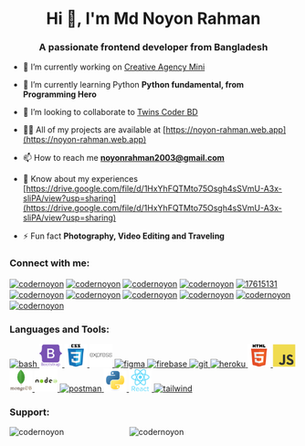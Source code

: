 <h1 align="center">Hi 👋, I'm Md Noyon Rahman</h1>
<h3 align="center">A passionate frontend developer from Bangladesh</h3>

- 🔭 I’m currently working on [Creative Agency Mini](https://creative-agency-mini.web.app/)

- 🌱 I’m currently learning Python **Python fundamental, from Programming Hero**

- 👯 I’m looking to collaborate to [Twins Coder BD](https://github.com/twinscoderbd)

- 👨‍💻 All of my projects are available at [https://noyon-rahman.web.app](https://noyon-rahman.web.app)

- 📫 How to reach me **noyonrahman2003@gmail.com**

- 📄 Know about my experiences [https://drive.google.com/file/d/1HxYhFQTMto75Osgh4sSVmU-A3x-sliPA/view?usp=sharing](https://drive.google.com/file/d/1HxYhFQTMto75Osgh4sSVmU-A3x-sliPA/view?usp=sharing)

- ⚡ Fun fact **Photography, Video Editing and Traveling**

<h3 align="left">Connect with me:</h3>
<p align="left">
<a href="https://codepen.io/codernoyon" target="blank"><img align="center" src="https://raw.githubusercontent.com/rahuldkjain/github-profile-readme-generator/master/src/images/icons/Social/codepen.svg" alt="codernoyon" height="30" width="40" /></a>
<a href="https://dev.to/codernoyon" target="blank"><img align="center" src="https://raw.githubusercontent.com/rahuldkjain/github-profile-readme-generator/master/src/images/icons/Social/devto.svg" alt="codernoyon" height="30" width="40" /></a>
<a href="https://twitter.com/codernoyon" target="blank"><img align="center" src="https://raw.githubusercontent.com/rahuldkjain/github-profile-readme-generator/master/src/images/icons/Social/twitter.svg" alt="codernoyon" height="30" width="40" /></a>
<a href="https://linkedin.com/in/codernoyon" target="blank"><img align="center" src="https://raw.githubusercontent.com/rahuldkjain/github-profile-readme-generator/master/src/images/icons/Social/linked-in-alt.svg" alt="codernoyon" height="30" width="40" /></a>
<a href="https://stackoverflow.com/users/17615131" target="blank"><img align="center" src="https://raw.githubusercontent.com/rahuldkjain/github-profile-readme-generator/master/src/images/icons/Social/stack-overflow.svg" alt="17615131" height="30" width="40" /></a>
<a href="https://fb.com/codernoyon" target="blank"><img align="center" src="https://raw.githubusercontent.com/rahuldkjain/github-profile-readme-generator/master/src/images/icons/Social/facebook.svg" alt="codernoyon" height="30" width="40" /></a>
<a href="https://instagram.com/codernoyon" target="blank"><img align="center" src="https://raw.githubusercontent.com/rahuldkjain/github-profile-readme-generator/master/src/images/icons/Social/instagram.svg" alt="codernoyon" height="30" width="40" /></a>
<a href="https://dribbble.com/codernoyon" target="blank"><img align="center" src="https://raw.githubusercontent.com/rahuldkjain/github-profile-readme-generator/master/src/images/icons/Social/dribbble.svg" alt="codernoyon" height="30" width="40" /></a>
<a href="https://www.behance.net/codernoyon" target="blank"><img align="center" src="https://raw.githubusercontent.com/rahuldkjain/github-profile-readme-generator/master/src/images/icons/Social/behance.svg" alt="codernoyon" height="30" width="40" /></a>
<a href="https://www.youtube.com/c/codernoyon" target="blank"><img align="center" src="https://raw.githubusercontent.com/rahuldkjain/github-profile-readme-generator/master/src/images/icons/Social/youtube.svg" alt="codernoyon" height="30" width="40" /></a>
<a href="https://www.hackerrank.com/codernoyon" target="blank"><img align="center" src="https://raw.githubusercontent.com/rahuldkjain/github-profile-readme-generator/master/src/images/icons/Social/hackerrank.svg" alt="codernoyon" height="30" width="40" /></a>
</p>

<h3 align="left">Languages and Tools:</h3>
<p align="left"> <a href="https://www.gnu.org/software/bash/" target="_blank" rel="noreferrer"> <img src="https://www.vectorlogo.zone/logos/gnu_bash/gnu_bash-icon.svg" alt="bash" width="40" height="40"/> </a> <a href="https://getbootstrap.com" target="_blank" rel="noreferrer"> <img src="https://raw.githubusercontent.com/devicons/devicon/master/icons/bootstrap/bootstrap-plain-wordmark.svg" alt="bootstrap" width="40" height="40"/> </a> <a href="https://www.w3schools.com/css/" target="_blank" rel="noreferrer"> <img src="https://raw.githubusercontent.com/devicons/devicon/master/icons/css3/css3-original-wordmark.svg" alt="css3" width="40" height="40"/> </a> <a href="https://expressjs.com" target="_blank" rel="noreferrer"> <img src="https://raw.githubusercontent.com/devicons/devicon/master/icons/express/express-original-wordmark.svg" alt="express" width="40" height="40"/> </a> <a href="https://www.figma.com/" target="_blank" rel="noreferrer"> <img src="https://www.vectorlogo.zone/logos/figma/figma-icon.svg" alt="figma" width="40" height="40"/> </a> <a href="https://firebase.google.com/" target="_blank" rel="noreferrer"> <img src="https://www.vectorlogo.zone/logos/firebase/firebase-icon.svg" alt="firebase" width="40" height="40"/> </a> <a href="https://git-scm.com/" target="_blank" rel="noreferrer"> <img src="https://www.vectorlogo.zone/logos/git-scm/git-scm-icon.svg" alt="git" width="40" height="40"/> </a> <a href="https://heroku.com" target="_blank" rel="noreferrer"> <img src="https://www.vectorlogo.zone/logos/heroku/heroku-icon.svg" alt="heroku" width="40" height="40"/> </a> <a href="https://www.w3.org/html/" target="_blank" rel="noreferrer"> <img src="https://raw.githubusercontent.com/devicons/devicon/master/icons/html5/html5-original-wordmark.svg" alt="html5" width="40" height="40"/> </a> <a href="https://developer.mozilla.org/en-US/docs/Web/JavaScript" target="_blank" rel="noreferrer"> <img src="https://raw.githubusercontent.com/devicons/devicon/master/icons/javascript/javascript-original.svg" alt="javascript" width="40" height="40"/> </a> <a href="https://www.mongodb.com/" target="_blank" rel="noreferrer"> <img src="https://raw.githubusercontent.com/devicons/devicon/master/icons/mongodb/mongodb-original-wordmark.svg" alt="mongodb" width="40" height="40"/> </a> <a href="https://nodejs.org" target="_blank" rel="noreferrer"> <img src="https://raw.githubusercontent.com/devicons/devicon/master/icons/nodejs/nodejs-original-wordmark.svg" alt="nodejs" width="40" height="40"/> </a> <a href="https://postman.com" target="_blank" rel="noreferrer"> <img src="https://www.vectorlogo.zone/logos/getpostman/getpostman-icon.svg" alt="postman" width="40" height="40"/> </a> <a href="https://www.python.org" target="_blank" rel="noreferrer"> <img src="https://raw.githubusercontent.com/devicons/devicon/master/icons/python/python-original.svg" alt="python" width="40" height="40"/> </a> <a href="https://reactjs.org/" target="_blank" rel="noreferrer"> <img src="https://raw.githubusercontent.com/devicons/devicon/master/icons/react/react-original-wordmark.svg" alt="react" width="40" height="40"/> </a> <a href="https://tailwindcss.com/" target="_blank" rel="noreferrer"> <img src="https://www.vectorlogo.zone/logos/tailwindcss/tailwindcss-icon.svg" alt="tailwind" width="40" height="40"/> </a> </p>

<h3 align="left">Support:</h3>
<p><a href="https://www.buymeacoffee.com/codernoyon"> <img align="left" src="https://cdn.buymeacoffee.com/buttons/v2/default-yellow.png" height="50" width="210" alt="codernoyon" /></a><a href="https://ko-fi.com/codernoyon"> <img align="left" src="https://cdn.ko-fi.com/cdn/kofi3.png?v=3" height="50" width="210" alt="codernoyon" /></a></p><br><br>
